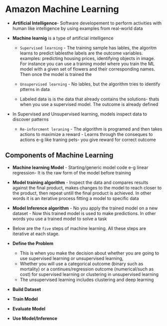 # Amazon Machine Learning


- **Artificial Intelligence**- Software developement to perform activities with human like intelligence by using examples from real-world data
- **Machine learnig** is a type of artificial intelligence
    - `Supervised learning` - The training sample has lables, the algoritm learns to predict lablesthe labels are the outcome variables. examples: predicting housing prices, identifying objects in image. For instance you can use a training model where you train the ML model with a given set of flowers and their corresponding names. Then once the model is trained the 
    - `Unsupervised learning` - No lables, but the algorithm tries to identify ptterns in data

    - Labeled data is is the data that already contains the solutions- thats when you use a supervised model. The outcome is already defined

- In Supervised and Unsupervised learning, models inspect data to discover patterns

    - `Re-inforcment leraning` - The algorithm is programed and then takes actions to maximize a reward - Learns through the conseques to actions e-g like traning pets- you give reward for correct outcome

## Components of Machine Learning

- **Machine learning Model** - Starting/generic model code e-g linear regression- It is the raw form of the model before training
- **Model training algorithm** - Inspect the data and compares results against the final product, makes changes to the model to reach closer to the product, then repeat untill the final product is achieved. In other words it is an iterative process fitting a model to specific data
- **Model Inference algorithm** - No you apply the trained model on a new dataset - Now this trained model is used to make predictions. In other words you use a trained model to solve a task

- Below are the `five` steps of machine learning. All these steps are iterative at each stage.

- **Define the Problem** 
    - This is when you make the decision about whether you are going to use supervised learning or unsupervised learning,
    - Whether you will use a categorical outcome (binary such as mortality) or a continues/regression outcome (numerical/such as cost) for supervised learning or clustering in unsupervised learning
    - The unsupervised learning includes clustering and deep learning

- **Build Dataset**
- **Train Model**
- **Evaluate Model**
- **Use Model/Inference**
